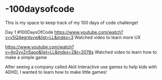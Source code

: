 # -100daysofcode

This is my space to keep track of my 100 days of code challenge!

Day 1 #100DaysOfCode 
https://www.youtube.com/watch?v=v5Q4egnlsvw&list=LL&index=3
Watched video to learn more UX

https://www.youtube.com/watch?v=4q2vvZn5aoo&list=LL&index=2&t=2078s
Watched video to learn how to make a simple game

After seeing a company called Akili Interactive use games to help kids with ADHD, I wanted to learn how to make little games!



